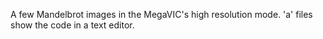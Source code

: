 A few Mandelbrot images in the MegaVIC's high resolution mode. 'a' files show the code in a text editor.
